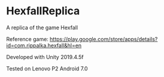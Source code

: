 # HexfallReplica
A replica of the game Hexfall

Reference game:
https://play.google.com/store/apps/details?id=com.rippalka.hexfall&hl=en

Developed with Unity 2019.4.5f

Tested on Lenovo P2 Android 7.0
